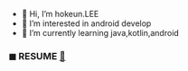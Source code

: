 - 👋 Hi, I’m hokeun.LEE
- 👀 I’m interested in android develop
- 🌱 I’m currently learning java,kotlin,android

### ◼ RESUME [📌]()
<!---
h0keun/h0keun is a ✨ special ✨ repository because its `README.md` (this file) appears on your GitHub profile.
You can click the Preview link to take a look at your changes.
--->
